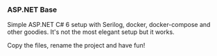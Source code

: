 ### ASP.NET Base
Simple ASP.NET C# 6 setup with Serilog, docker, docker-compose and other goodies. It's not the most elegant setup but it works.

Copy the files, rename the project and have fun!